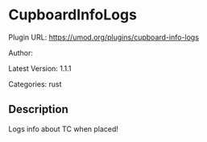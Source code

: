 # CupboardInfoLogs

Plugin URL: https://umod.org/plugins/cupboard-info-logs

Author: 

Latest Version: 1.1.1

Categories: rust

## Description

Logs info about TC when placed!

